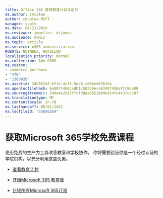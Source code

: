 ```yaml
---
title: Office 365 教育教育计划与定价
ms.author: cmcatee
author: cmcatee-MSFT
manager: scotv
ms.date: 04/21/2020
ms.reviewer: jmueller, drjones
ms.audience: Admin
ms.topic: article
ms.service: o365-administration
ROBOTS: NOINDEX, NOFOLLOW
localization_priority: Normal
ms.collection: Adm_O365
ms.custom:
- commerce_purchase
- "476"
- "1500026"
ms.assetid: 34b852e0-bf1d-4cf3-9aa6-c80eed67bfeb
ms.openlocfilehash: 6a90754b0cedb1c50334ece8340f4bbaf7c8eb88
ms.sourcegitcommit: 540a4e2515f7cfddee65519046454fc4437cd287
ms.translationtype: MT
ms.contentlocale: zh-CN
ms.lasthandoff: 08/01/2021
ms.locfileid: "53686264"
---
```

# <a name="get-microsoft-365-free-for-your-entire-school"></a>获取Microsoft 365学校免费课程

使用免费的生产力工具改善教室和学校协作。 你将需要验证你是一个经过认证的学院机构，以充分利用这些优惠。
  
- [查看教育计划](https://products.office.com/academic/compare-office-365-education-plans)

- [开始Microsoft 365 教育版](https://support.office.com/article/get-started-with-office-365-education-ab02abe5-a1ee-458c-b749-5b44416ccf14?wt.mc_id=o365_portal_mmaven&ui=en-US&rs=en-US&ad=US)

- [比较所有Microsoft 365订阅](https://products.office.com/business/compare-more-office-365-for-business-plans)